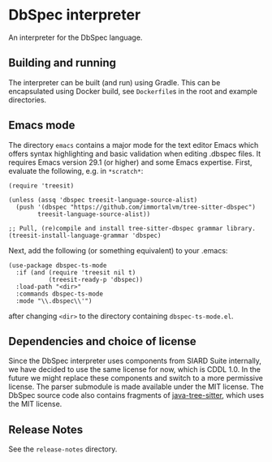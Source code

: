 # DbSpec interpreter

An interpreter for the DbSpec language.


## Building and running

The interpreter can be built (and run) using Gradle.
This can be encapsulated using Docker build, see `Dockerfile`s in the root and example directories.


## Emacs mode

The directory `emacs` contains a major mode for the text editor Emacs
which offers syntax highlighting and basic validation when editing .dbspec files.
It requires Emacs version 29.1 (or higher) and some Emacs expertise.
First, evaluate the following, e.g. in `*scratch*`:
```elisp
(require 'treesit)

(unless (assq 'dbspec treesit-language-source-alist)
  (push '(dbspec "https://github.com/immortalvm/tree-sitter-dbspec")
        treesit-language-source-alist))

;; Pull, (re)compile and install tree-sitter-dbspec grammar library.
(treesit-install-language-grammar 'dbspec)
```

Next, add the following (or something equivalent) to your .emacs:
```elisp
(use-package dbspec-ts-mode
  :if (and (require 'treesit nil t)
           (treesit-ready-p 'dbspec))
  :load-path "<dir>"
  :commands dbspec-ts-mode
  :mode "\\.dbspec\\'")
```
after changing `<dir>` to the directory containing `dbspec-ts-mode.el`.


## Dependencies and choice of license

Since the DbSpec interpreter uses components from SIARD Suite internally,
we have decided to use the same license for now, which is CDDL 1.0.
In the future we might replace these components and switch to a more permissive license.
The parser submodule is made available under the MIT license.
The DbSpec source code also contains fragments of
[java-tree-sitter](https://github.com/serenadeai/java-tree-sitter),
which uses the MIT license.

## Release Notes

See the `release-notes` directory.
